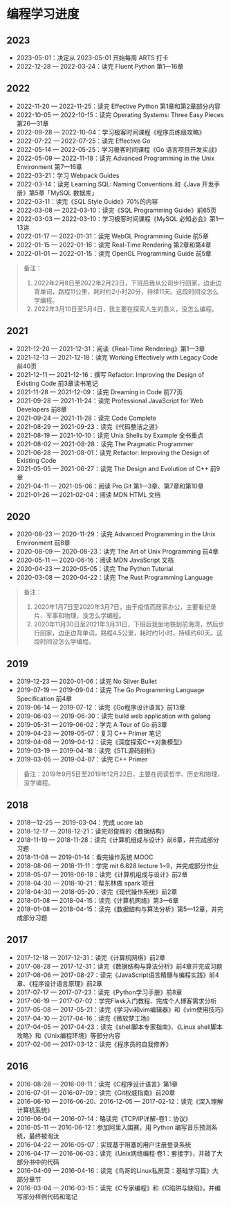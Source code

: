# 编程学习进度

## 2023

- 2023-05-01：决定从 2023-05-01 开始每周 ARTS 打卡
- 2022-12-28 — 2022-03-24：读完 Fluent Python 第1—16章

## 2022

- 2022-11-20 — 2022-11-25：读完 Effective Python 第1章和第2章部分内容
- 2022-10-05 — 2022-10-15：读完 Operating Systems: Three Easy Pieces 第26—31章
- 2022-09-28 — 2022-10-04：学习极客时间课程《程序员练级攻略》
- 2022-07-22 — 2022-07-25：读完 Effective Go
- 2022-05-14 — 2022-05-25：学习极客时间课程《Go 语言项目开发实战》
- 2022-05-09 — 2022-11-18：读完 Advanced Programming in the Unix Environment 第7—16章
- 2022-03-21：学习 Webpack Guides
- 2022-03-14：读完 Learning SQL: Naming Conventions 和《Java 开发手册》第5章「MySQL 数据库」
- 2022-03-11：读完《SQL Style Guide》70%的内容
- 2022-03-08 — 2022-03-10：读完《SQL Programming Guide》前65页
- 2022-03-03 — 2022-03-10：学习极客时间课程《MySQL 必知必会》第1—13讲
- 2022-01-17 — 2022-01-31：读完 WebGL Programming Guide 前5章
- 2022-01-15 — 2022-01-16：读完 Real-Time Rendering 第2章和第4章
- 2022-01-01 — 2022-01-15：读完 OpenGL Programming Guide 前5章

> 备注：
> 1. 2022年2月8日至2022年2月23日，下班后我从公司步行回家，边走边背单词，路程11公里，耗时约2小时20分，持续11天。这段时间没怎么学编程。
> 2. 2022年3月10日至5月4日，我主要在探索人生的意义，没怎么编程。

## 2021

- 2021-12-20 — 2021-12-31：阅读《Real-Time Rendering》第1—3章
- 2021-12-13 — 2021-12-18：读完 Working Effectively with Legacy Code 前40页
- 2021-12-11 — 2021-12-16：撰写 Refactor: Improving the Design of Existing Code 前3章读书笔记
- 2021-11-28 — 2021-12-09：读完 Dreaming in Code 前77页
- 2021-09-28 — 2021-11-24：读完 Professional JavaScript for Web Developers 前8章
- 2021-09-24 — 2021-11-28：读完 Code Complete
- 2021-08-29 — 2021-09-23：读完《代码整洁之道》
- 2021-08-19 — 2021-10-10：读完 Unix Shells by Example 全书重点
- 2021-08-02 — 2021-08-28：读完 The Pragmatic Programmer
- 2021-06-28 — 2021-08-01：读完 Refactor: Improving the Design of Existing Code
- 2021-05-05 — 2021-06-27：读完 The Design and Evolution of C++ 前9章
- 2021-04-11 — 2021-05-06：阅读 Pro Git 第1—3章、第7章和第10章
- 2021-01-26 — 2021-02-04：阅读 MDN HTML 文档

## 2020

- 2020-08-23 — 2020-11-29：读完 Advanced Programming in the Unix Environment 前8章
- 2020-08-09 — 2020-08-23：读完 The Art of Unix Programming 前4章
- 2020-05-11 — 2020-06-16：阅读 MDN JavaScript 文档
- 2020-04-23 — 2020-05-05：读完 The Python Tutorial
- 2020-03-08 — 2020-04-22：读完 The Rust Programming Language

> 备注：
> 1. 2020年1月7日至2020年3月7日，由于疫情而居家办公，主要看纪录片、军事和物理，没怎么学编程。
> 2. 2020年11月30日至2021年3月31日，下班后我坐地铁到前海湾，然后步行回家，边走边背单词，路程4.5公里，耗时约1小时，持续约60天。这段时间没怎么学编程。

## 2019

- 2019-12-23 — 2020-01-06：读完 No Silver Bullet
- 2019-07-19 — 2019-09-04：读完 The Go Programming Language Specification 前4章
- 2019-06-14 — 2019-07-12：读完《Go程序设计语言》前13章
- 2019-06-03 — 2019-06-30：读完 build web application with golang
- 2019-05-31 — 2019-06-02：学完 A Tour of Go 前3章
- 2019-04-23 — 2019-05-07：复习 C++ Primer 笔记
- 2019-04-08 — 2019-04-12：读完《深度探索C++对象模型》
- 2019-03-19 — 2019-04-18：读完《STL源码剖析》
- 2019-03-05 — 2019-04-07：读完 C++ Primer

> 备注：2019年9月5日至2019年12月22日，主要在阅读哲学、历史和物理，没学编程。

## 2018

- 2018—12-25 — 2019-03-04：完成 ucore lab
- 2018-12-17 — 2018-12-21：读完邓俊辉的《数据结构》
- 2018-11-19 — 2018-11-28：读完《计算机组成与设计》前6章，并完成部分习题
- 2018-11-08 — 2019-01-14：看完操作系统 MOOC
- 2018-08-06 — 2018-11-11：学完 mit 6.828 lecture 1~9，并完成部分作业
- 2018-05-07 — 2018-06-18：读完《计算机组成与设计》前2章
- 2018-04-30 — 2018-10-21：帮东林做 spark 项目
- 2018-04-30 — 2018-05-20：读完《现代操作系统》前2章
- 2018-01-08 — 2018-04-15：读完《计算机网络》第3—6章
- 2018-01-08 — 2018-04-15：读完《数据结构与算法分析》第5—12章，并完成部分习题

## 2017

- 2017-12-18 — 2017-12-31：读完《计算机网络》前2章
- 2017-08-28 — 2017-12-31：读完《数据结构与算法分析》前4章并完成习题
- 2017-08-06 — 2017-08-27：读完《JavaScript语言精髓与编程实践》前4章、《程序设计语言原理》前2章
- 2017-07-17 — 2017-07-23：读完《Python学习手册》前8章
- 2017-06-19 — 2017-07-02：学完Flask入门教程、完成个人博客需求分析
- 2017-05-08 — 2017-05-21：读完《学习vi和vim编辑器》和《vim使用技巧》
- 2017-04-10 — 2017-04-16：读完《微软梦工场》
- 2017-04-05 — 2017-04-23：读完《shell脚本专家指南》、《Linux shell脚本攻略》和《Unix编程环境》等部分内容
- 2017-02-06 — 2017-03-12：读完《程序员的自我修养》

## 2016

- 2016-08-28 — 2016-09-11：读完《C程序设计语言》第1章
- 2016-07-01 — 2016-07-09：读完《Git权威指南》前20章
- 2016-06-10 — 2016-06-20、2016-12-05 — 2017-02-12：读完《深入理解计算机系统》
- 2016-06-04 — 2016-07-14：略读完《TCP/IP详解-卷1：协议》
- 2016-05-11 — 2016-06-12：参加阿里入围赛，用 Python 编写音乐预测系统，最终被淘汰
- 2016-04-22 — 2016-05-07：实现基于阻塞的用户注册登录系统
- 2016-04-17 — 2016-06-03：读完《Unix网络编程·卷1：套接字》，并敲了大部分书中的代码
- 2016-04-09 — 2016-04-16：读完《鸟哥的Linux私房菜：基础学习篇》大部分章节
- 2016-03-04 — 2016-03-15：读完《C专家编程》和《C陷阱与缺陷》，并编写部分样例代码和笔记
